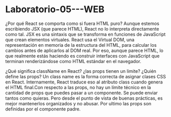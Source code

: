 # Laboratorio-05---WEB

¿Por qué React se comporta como si fuera HTML puro?
Aunque estemos escribiendo JSX (que parece HTML), React no lo interpreta directamente como tal. JSX es una sintaxis que se transforma en funciones de JavaScript que crean elementos virtuales. React usa el Virtual DOM, una representación en memoria de la estructura del HTML, para calcular los cambios antes de aplicarlos al DOM real. Por eso, aunque parece HTML, lo que realmente estás haciendo es construir interfaces con JavaScript que terminan renderizándose como HTML estándar en el navegador.

¿Qué significa className en React? ¿las props tienen un limite? ¿Quién define las props?
Un class name es la forma correcta de asignar clases CSS en React. Internamente, React traduce eso al atributo class cuando genera el HTML final.Con respecto a las props, no hay un límite técnico en la cantidad de props que puedes pasar a un componente. Se puede enviar tantos como quieras. Pero desde el punto de vista de buenas prácticas, es mejor mantenerlos organizados y no abusar. Por ultimo las props son definidas por el componente padre.
